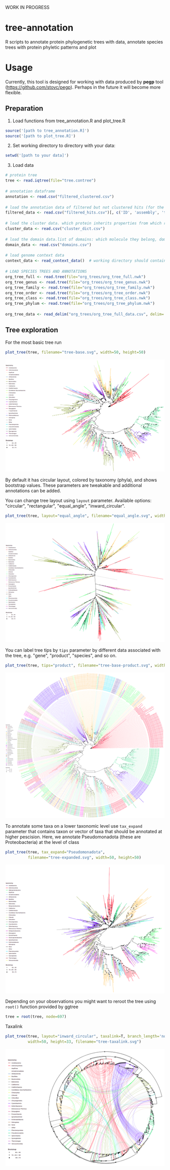 WORK IN PROGRESS

# tree-annotation
R scripts to annotate protein phylogenetic trees with data, annotate species trees with protein phyletic patterns and plot

# Usage
Currently, this tool is designed for working with data produced by **pegp** tool (https://github.com/stovc/pegp). Perhaps in the future it will become more flexible.

## Preparation

1) Load functions from tree_annotation.R and plot_tree.R
```R
source('[path to tree_annotation.R]')
source('[path to plot_tree.R]')
```
2) Set working directory to directory with your data:
```R
setwd('[path to your data]')
```

3) Load data

```R
# protein tree
tree <- read.iqtree(file="tree.contree")

# annotation dataframe
annotation <- read.csv("filtered_clustered.csv")

# load the annotation data of filtered but not clustered hits (for the bacterial tree with phyletic pattern)
filtered_data <- read.csv("filtered_hits.csv")[, c('ID', 'assembly', 'taxid')]

# load the cluster data. which protein inherits properties from which representative
cluster_data <- read.csv("cluster_dict.csv")

# load the domain data.list of domains: which molecule they belong, domain name, start & end coordinates
domain_data <- read.csv("domains.csv")

# load genome context data
context_data <- read_context_data()  # working directory should contain "genome_context.csv" file

# LOAD SPECIES TREES AND ANNOTATIONS
org_tree_full <- read.tree(file="org_trees/org_tree_full.nwk")
org_tree_genus <- read.tree(file="org_trees/org_tree_genus.nwk")
org_tree_family <- read.tree(file="org_trees/org_tree_family.nwk")
org_tree_order <- read.tree(file="org_trees/org_tree_order.nwk")
org_tree_class <- read.tree(file="org_trees/org_tree_class.nwk")
org_tree_phylum <- read.tree(file="org_trees/org_tree_phylum.nwk")

org_tree_data <- read_delim("org_trees/org_tree_full_data.csv", delim=';')
```

## Tree exploration

For the most basic tree run
```R
plot_tree(tree, filename="tree-base.svg", width=50, height=50)
```
![image](imgs/README-tree-base.png)

By default it has circular layout, colored by taxonomy (phyla), and shows bootstrap values. These parameters are tweakable and additional annotations can be added.

You can change tree layout using `layout` parameter. Available options: "circular", "rectangular", "equal_angle", "inward_circular".
```R
plot_tree(tree, layout="equal_angle", filename="equal_angle.svg", width=50, height=50)
```
![image](imgs/README-tree-unrooted.png)

You can label tree tips by `tips` parameter by different data associated with the tree, e.g. "gene", "product", "species", and so on.
```R
plot_tree(tree, tips="product", filename="tree-base-product.svg", width=75, height=75)
```
![image](imgs/README-tree-product.png)

To annotate some taxa on a lower taxonomic level use `tax_expand` parameter that contains taxon or vector of taxa that should be annotated at higher pescision. Here, we annotate Pseudomonadota (these are Proteobacteria) at the level of class
```R
plot_tree(tree, tax_expand="Pseudomonadota", 
          filename="tree-expanded.svg", width=50, height=50)
```
![image](imgs/README-tree-expand.png)

Depending on your observations you might want to reroot the tree using `root()` function provided by ggtree
```R
tree = root(tree, node=697)
```

Taxalink
```R
plot_tree(tree, layout="inward_circular", taxalink=T, branch_length='none',
          width=50, height=33, filename="tree-taxalink.svg")
```
![image](imgs/README-tree-taxalink.png)
